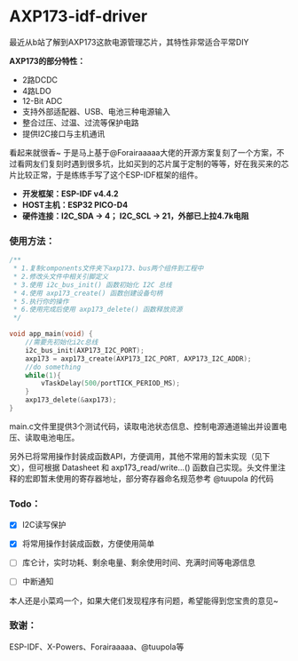# AXP173-idf-driver

最近从b站了解到AXP173这款电源管理芯片，其特性非常适合平常DIY

**AXP173的部分特性：**

- 2路DCDC
- 4路LDO
- 12-Bit ADC
- 支持外部适配器、USB、电池三种电源输入
- 整合过压、过温、过流等保护电路
- 提供I2C接口与主机通讯

看起来就很香~ 于是马上基于@Forairaaaaa大佬的开源方案复刻了一个方案，不过看网友们复刻时遇到很多坑，比如买到的芯片属于定制的等等，好在我买来的芯片比较正常，于是练练手写了这个ESP-IDF框架的组件。

- **开发框架：ESP-IDF v4.4.2**
- **HOST主机：ESP32 PICO-D4**
- **硬件连接：I2C_SDA -> 4； I2C_SCL -> 21，外部已上拉4.7k电阻**



### 使用方法：

```c
/**
 * 1.复制components文件夹下axp173、bus两个组件到工程中
 * 2.修改头文件中相关引脚定义
 * 3.使用 i2c_bus_init() 函数初始化 I2C 总线
 * 4.使用 axp173_create() 函数创建设备句柄
 * 5.执行你的操作
 * 6.使用完成后使用 axp173_delete() 函数释放资源
 */

void app_main(void) {   
    //需要先初始化i2c总线
    i2c_bus_init(AXP173_I2C_PORT);
    axp173 = axp173_create(AXP173_I2C_PORT, AXP173_I2C_ADDR);
    //do something
    while(1){
        vTaskDelay(500/portTICK_PERIOD_MS);
    }
    axp173_delete(&axp173);
}
```

main.c文件里提供3个测试代码，读取电池状态信息、控制电源通道输出并设置电压、读取电池电压。

另外已将常用操作封装成函数API，方便调用，其他不常用的暂未实现（见下文），但可根据 Datasheet 和 axp173_read/write...() 函数自己实现。头文件里注释的宏即暂未使用的寄存器地址，部分寄存器命名规范参考 @tuupola 的代码



### Todo：

- [x] I2C读写保护
- [x] 将常用操作封装成函数，方便使用简单
- [ ] 库仑计，实时功耗、剩余电量、剩余使用时间、充满时间等电源信息
- [ ] 中断通知





本人还是小菜鸡一个，如果大佬们发现程序有问题，希望能得到您宝贵的意见~



### 致谢：

ESP-IDF、X-Powers、Forairaaaaa、@tuupola等